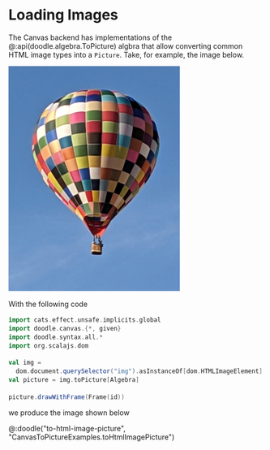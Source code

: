 # Loading Images

The Canvas backend has implementations of the @:api(doodle.algebra.ToPicture) algbra that allow converting common HTML image types into a `Picture`. Take, for example, the image below.

![A hot air balloon](hot-air-balloon.png)

With the following code 
```scala
import cats.effect.unsafe.implicits.global
import doodle.canvas.{*, given}
import doodle.syntax.all.*
import org.scalajs.dom

val img =
  dom.document.querySelector("img").asInstanceOf[dom.HTMLImageElement]
val picture = img.toPicture[Algebra]

picture.drawWithFrame(Frame(id))
```

we produce the image shown below

@:doodle("to-html-image-picture", "CanvasToPictureExamples.toHtmlImagePicture")
